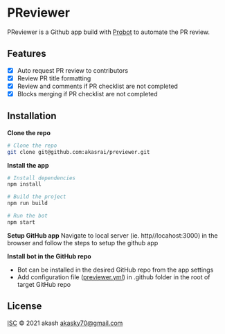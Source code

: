 # PReviewer

PReviewer is a Github app build with [Probot](https://github.com/probot/probot) to automate the PR review.

## Features

- [x] Auto request PR review to contributors
- [x] Review PR title formatting
- [x] Review and comments if PR checklist are not completed
- [x] Blocks merging if PR checklist are not completed

## Installation

**Clone the repo**

```sh
# Clone the repo
git clone git@github.com:akasrai/previewer.git
```

**Install the app**

```sh
# Install dependencies
npm install

# Build the project
npm run build

# Run the bot
npm start
```

**Setup GitHub app**
Navigate to local server (ie. http//locahost:3000) in the browser and follow the steps to setup the github app

**Install bot in the GitHub repo**

- Bot can be installed in the desired GitHub repo from the app settings
- Add configuration file ([previewer.yml](https://github.com/akasrai/previewer/blob/master/.github/previewer.yml)) in .github folder in the root of target GitHub repo

## License

[ISC](LICENSE) © 2021 akash <akasky70@gmail.com>
